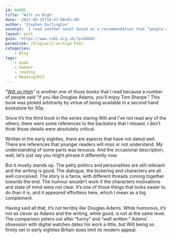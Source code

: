 ```yaml
---
id: 84685
title: 'Wilt on High'
date: '2023-09-15T10:47:00+01:00'
author: 'Stephen Darlington'
excerpt: 'I read another novel based on a recommendation that “people who like Douglas Adams also like Tom Sharpe.” Was it true?'
layout: post
guid: 'https://www.zx81.org.uk/?p=84685'
permalink: /blog/wilt-on-high.html
categories:
    - Blog
tags:
    - book
    - humour
    - reading
    - Reading2023
---
```


<span style="font-size: revert;">“</span>[Wilt on High](https://ramblingreaders.org/book/128190/s/wilt-on-high)<span style="font-size: revert;">” is another one of those books that I read because a number of people said “if you like Douglas Adams, you’ll enjoy Tom Sharpe.” This book was picked arbitrarily by virtue of being available in a second hand bookstore for 50p.</span>

Since it’s the third book in the series staring Wilt and I’ve not read any of the others, there were some references to the backstory that I missed. I don’t think those details were absolutely critical.

Written in the early eighties, there are aspects that have not dated well. There are references that younger readers will miss or not understand. *My* understanding of some parts was tenuous. And the occasional description, well, let’s just say you might phrase it differently now.

But it mostly stands up. The petty politics and personalities are still relevant and the writing is good. The dialogue, the bickering and characters are all well conceived. The story is a farce, with different threads coming together towards the end. The humour wouldn’t work if the characters motivations and state of mind were not clear. It’s one of those things that looks easier to do than it is, and it appeared effortless here, which I mean as a big complement.

Having said all that, it’s not terribly *like* Douglas Adams. While humorous, it’s not as *clever* as Adams and the writing, while good, is not at the same level. The comparison peters out after “funny” and “well written.” Adams’ obsession with digital watches dates his work a little, but Wilt being so firmly set in early eighties Britain does limit its modern appeal.